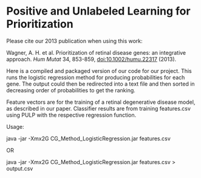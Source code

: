 # Positive and Unlabeled Learning for Prioritization

Please cite our 2013 publication when using this work:

Wagner, A. H. et al. Prioritization of retinal disease genes: an integrative approach. _Hum Mutat_ 34, 853-859, [doi:10.1002/humu.22317](https://onlinelibrary.wiley.com/doi/abs/10.1002/humu.22317) (2013).


Here is a compiled and packaged version of our code for our project. This runs the logistic regression method for producing probabilities for each gene.  The output could then be redirected into a text file and then sorted in decreasing order of probabilities to get the ranking.

Feature vectors are for the training of a retinal degenerative disease model, as described in our paper.
Classifier results are from training features.csv using PULP with the respective regression function.

Usage:

java -jar -Xmx2G CG_Method_LogisticRegression.jar features.csv

OR

java -jar -Xmx2G CG_Method_LogisticRegression.jar features.csv > output.csv
